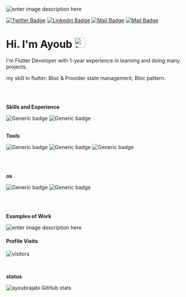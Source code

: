 
![enter image description here](https://s4.uupload.ir/files/ayoub_rajabi_%281%29_zq9f.png)

[![Twitter Badge](https://img.shields.io/badge/-@ayoubrajabi72-1ca0f1?style=flat&labelColor=1ca0f1&logo=twitter&logoColor=white&link=https://twitter.com/ayoubrajabi72)](https://twitter.com/ayoubrajabi72) [![Linkedin Badge](https://img.shields.io/badge/-ayoubrajabi-0e76a8?style=flat&labelColor=0e76a8&logo=linkedin&logoColor=white)](https://www.linkedin.com/in/ayoubrajabi/) [![Mail Badge](https://img.shields.io/badge/-@ayoubrajabi72-e84393?style=flat&labelColor=e84393&logo=instagram&logoColor=white)](https://instagram.com/ayoubrajabi72) [![Mail Badge](https://img.shields.io/badge/-ayoubrajabi72-c0392b?style=flat&labelColor=c0392b&logo=gmail&logoColor=white)](mailto:ayoubrajabi72@gmail.com) 
# Hi. I'm Ayoub <img src="https://user-images.githubusercontent.com/1303154/88677602-1635ba80-d120-11ea-84d8-d263ba5fc3c0.gif"  width="28px"  alt="hi">

I'm Flutter Developer with 1-year experience in learning and doing many projects.

my skill in flutter: Bloc & Provider state management, Bloc pattern.

<br />
<br />

 **Skills and Experience**
 
![Generic badge](https://img.shields.io/badge/Dart-0175C2?style=for-the-badge&logo=dart&logoColor=white) ![Generic badge](https://img.shields.io/badge/Flutter-02569B?style=for-the-badge&logo=flutter&logoColor=white)
<br />
<br />

 **Tools**

![Generic badge](https://img.shields.io/badge/-git-242331?logo=git&style=for-the-badge) ![Generic badge](https://img.shields.io/badge/-visualstudiocode-1ab3f6?logo=visualstudiocode&style=for-the-badge) ![Generic badge](https://img.shields.io/badge/-androidstudio-073042?logo=androidstudio&style=for-the-badge)

<br />
<br />


**os**

![Generic badge](https://img.shields.io/badge/-fedora-294172?logo=fedora&style=for-the-badge) ![Generic badge](https://img.shields.io/badge/-android-073042?logo=android&style=for-the-badge)

<br />
<br />

 **Examples of Work**
 
![enter image description here](https://www.uplooder.net/img/image/76/82c30587889bebc08d1d8c4eeb98a472/Group-3-(4).png)



#### Profile Visits

  

![visitors](https://visitor-badge.glitch.me/badge?page_id=ayoubrajabi.ayoubrajabi)

<br />

**status**

![ayoubrajabi GitHub stats](https://github-readme-stats.vercel.app/api?username=ayoubrajabi&hide=contribs,prs)
